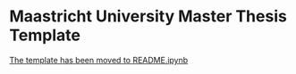 # Maastricht University Master Thesis Template

[The template has been moved to README.ipynb](https://github.com/Hookz/maastricht-university-thesis-template/blob/master/README.ipynb)
